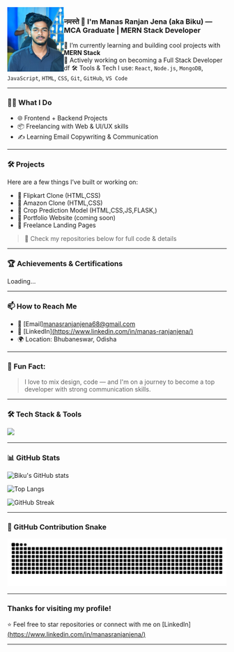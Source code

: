    <img src="https://raw.githubusercontent.com/manasranjanjena68/manasranjanjena68/main/WhatsApp%20Image%202025-01-14%20at%2023.23.21_015ca719.jpg" width="130" align="left">  
                                                               
                                                                          
### नमस्ते 🙏 I'm Manas Ranjan Jena (aka Biku) — MCA Graduate | MERN Stack Developer                                                      
                                        
🚀 I’m currently learning and building cool projects with **MERN Stack**                            
🎯 Actively working on becoming a Full Stack Developer            df
🛠️ Tools & Tech I use: `React`, `Node.js`, `MongoDB`, `JavaScript`, `HTML`, `CSS`, `Git`, `GitHub`, `VS Code`          
    
---    
 
### 🧑‍💻 What I Do 
- 🌐 Frontend + Backend Projects   
- 📦 Freelancing with Web & UI/UX skills  
- ✍️ Learning Email Copywriting & Communication    

--- 
   
### 🛠️ Projects
Here are a few things I’ve built or working on:
- 🔸 Flipkart Clone (HTML,CSS)
- 🔸 Amazon Clone (HTML,CSS)
- 🔸 Crop Prediction Model (HTML,CSS,JS,FLASK,) 
- 🔸 Portfolio Website (coming soon)
- 🔸 Freelance Landing Pages

> 🔗 Check my repositories below for full code & details
 
---

### 🏆 Achievements & Certifications
Loading...

---

### 📫 How to Reach Me
- 📧 [Email]manasranjanjena68@gmail.com    
- 💼 [LinkedIn][(https://www.linkedin.com/in/manas-ranjanjena/)](https://www.linkedin.com/in/manas-ranjan-jena/)     
- 🌍 Location: Bhubaneswar, Odisha
   
---

### 🧠 Fun Fact: 
> I love to mix design, code — and I'm on a journey to become a top developer with strong communication skills.

 
---
 
### 🛠️ Tech Stack & Tools

<p align="left">
  <img src="https://skillicons.dev/icons?i=html,css,javascript,react,nodejs,express,mongodb,tailwind,python,flask,mysql,git,github,vscode&theme=dark" />
</p>

---

### 📊 GitHub Stats

![Biku's GitHub stats](https://github-readme-stats.vercel.app/api?username=manasranjanjena68&show_icons=true&theme=tokyonight)

![Top Langs](https://github-readme-stats.vercel.app/api/top-langs/?username=manasranjanjena68&layout=compact&theme=tokyonight) 
 
<img src="https://github-readme-streak-stats.herokuapp.com/?user=manasranjanjena68&theme=tokyonight" alt="GitHub Streak" /> 

 
--- 
 
### 🐍 GitHub Contribution Snake  

![snake gif](https://github.com/manasranjanjena68/manasranjanjena68/blob/output/github-contribution-grid-snake.svg)

---
 
###  Thanks for visiting my profile!

⭐️ Feel free to star repositories or connect with me on [LinkedIn][(https://www.linkedin.com/in/manasranjanjena/)](https://www.linkedin.com/in/manas-ranjan-jena/)

--- 


